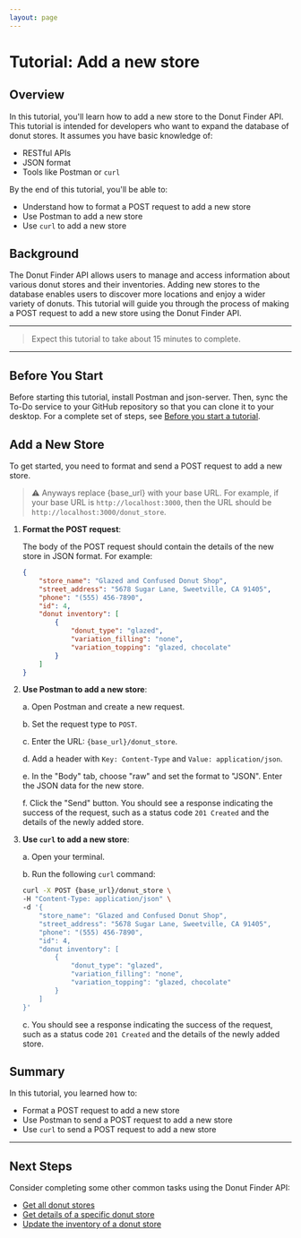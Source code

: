 ```yaml
---
layout: page
---
```


# Tutorial: Add a new store

## Overview

In this tutorial, you'll learn how to add a new store to the Donut Finder API. This tutorial is intended for developers who want to expand the database of donut stores. It assumes you have basic knowledge of:

* RESTful APIs
* JSON format
* Tools like Postman or `curl`

By the end of this tutorial, you'll be able to:

* Understand how to format a POST request to add a new store
* Use Postman to add a new store
* Use `curl` to add a new store

## Background

The Donut Finder API allows users to manage and access information about various donut stores and their inventories. Adding new stores to the database enables users to discover more locations and enjoy a wider variety of donuts. This tutorial will guide you through the process of making a POST request to add a new store using the Donut Finder API.

---
> Expect this tutorial to take about 15 minutes to complete.
---

## Before You Start

Before starting this tutorial, install Postman and json-server. Then, sync the To-Do service to your GitHub repository so that you can clone it to your desktop. For a complete set of steps, see [Before you start a tutorial](../before-you-start-tutorial.md).

## Add a New Store

To get started, you need to format and send a POST request to add a new store.

> ⚠️ Anyways replace {base_url} with your base URL. For example, if your base URL is `http://localhost:3000`, then the URL should be `http://localhost:3000/donut_store`.

1. **Format the POST request**:

    The body of the POST request should contain the details of the new store in JSON format. For example:

    ```json
    {
        "store_name": "Glazed and Confused Donut Shop",
        "street_address": "5678 Sugar Lane, Sweetville, CA 91405",
        "phone": "(555) 456-7890",
        "id": 4,
        "donut inventory": [
            {
                "donut_type": "glazed",
                "variation_filling": "none",
                "variation_topping": "glazed, chocolate"
            }
        ]
    }
    ```

2. **Use Postman to add a new store**:

    a. Open Postman and create a new request.

    b. Set the request type to `POST`.

    c. Enter the URL: `{base_url}/donut_store`.

    d. Add a header with `Key: Content-Type` and `Value: application/json`.

    e. In the "Body" tab, choose "raw" and set the format to "JSON". Enter the JSON data for the new store.

    f. Click the "Send" button. You should see a response indicating the success of the request, such as a status code `201 Created` and the details of the newly added store.

3. **Use `curl` to add a new store**:

    a. Open your terminal.

    b. Run the following `curl` command:

    ```bash
    curl -X POST {base_url}/donut_store \
    -H "Content-Type: application/json" \
    -d '{
        "store_name": "Glazed and Confused Donut Shop",
        "street_address": "5678 Sugar Lane, Sweetville, CA 91405",
        "phone": "(555) 456-7890",
        "id": 4,
        "donut inventory": [
            {
                "donut_type": "glazed",
                "variation_filling": "none",
                "variation_topping": "glazed, chocolate"
            }
        ]
    }'
    ```

    c. You should see a response indicating the success of the request, such as a status code `201 Created` and the details of the newly added store.

## Summary

In this tutorial, you learned how to:

* Format a POST request to add a new store
* Use Postman to send a POST request to add a new store
* Use `curl` to send a POST request to add a new store

---

## Next Steps

Consider completing some other common tasks using the Donut Finder API:

* [Get all donut stores](get-list-of-donut-stores.md)
* [Get details of a specific donut store](get-donut-store-by-id.md)
* [Update the inventory of a donut store](update-a-store.md)
